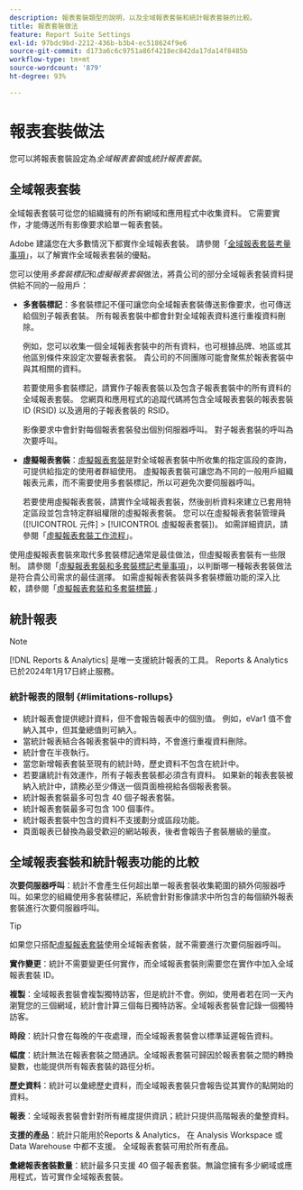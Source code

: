 ```yaml
---
description: 報表套裝類型的說明，以及全域報表套裝和統計報表套裝的比較。
title: 報表套裝做法
feature: Report Suite Settings
exl-id: 97bdc9bd-2212-436b-b3b4-ec518624f9e6
source-git-commit: d173a6c6c9751a86f4218ec842da17da14f8485b
workflow-type: tm+mt
source-wordcount: '879'
ht-degree: 93%

---
```


# 報表套裝做法

<!-- change filename since page name changed? -->

您可以將報表套裝設定為&#x200B;*全域報表套裝*&#x200B;或&#x200B;*統計報表套裝*。

## 全域報表套裝

全域報表套裝可從您的組織擁有的所有網域和應用程式中收集資料。 它需要實作，才能傳送所有影像要求給單一報表套裝。

Adobe 建議您在大多數情況下都實作全域報表套裝。 請參閱「[全域報表套裝考量事項](https://experienceleague.adobe.com/docs/analytics/implementation/prepare/global-rs.html)」，以了解實作全域報表套裝的優點。

您可以使用&#x200B;*多套裝標記*&#x200B;和&#x200B;*虛擬報表套裝*&#x200B;做法，將貴公司的部分全域報表套裝資料提供給不同的一般用戶：

* **多套裝標記**：多套裝標記不僅可讓您向全域報表套裝傳送影像要求，也可傳送給個別子報表套裝。 所有報表套裝中都會針對全域報表資料進行重複資料刪除。

  例如，您可以收集一個全域報表套裝中的所有資料，也可根據品牌、地區或其他區別條件來設定次要報表套裝。 貴公司的不同團隊可能會聚焦於報表套裝中與其相關的資料。

  若要使用多套裝標記，請實作子報表套裝以及包含子報表套裝中的所有資料的全域報表套裝。 您網頁和應用程式的追蹤代碼將包含全域報表套裝的報表套裝 ID (RSID) 以及適用的子報表套裝的 RSID。<!-- Wording/be more specific? And include any links? -->

  影像要求中會針對每個報表套裝發出個別伺服器呼叫。 對子報表套裝的呼叫為次要呼叫。

* **虛擬報表套裝**：[虛擬報表套裝](/help/components/vrs/vrs-about.md)是對全域報表套裝中所收集的指定區段的查詢，可提供給指定的使用者群組使用。 虛擬報表套裝可讓您為不同的一般用戶組織報表元素，而不需要使用多套裝標記，所以可避免次要伺服器呼叫。

  若要使用虛擬報表套裝，請實作全域報表套裝，然後剖析資料來建立已套用特定區段並包含特定群組權限的虛擬報表套裝。 您可以在虛擬報表套裝管理員([!UICONTROL 元件] > [!UICONTROL 虛擬報表套裝])。 如需詳細資訊，請參閱「[虛擬報表套裝工作流程](/help/components/vrs/c-workflow-vrs/vrs-workflow.md)」。

使用虛擬報表套裝來取代多套裝標記通常是最佳做法，但虛擬報表套裝有一些限制。 請參閱「[虛擬報表套裝和多套裝標記考量事項](/help/components/vrs/vrs-considerations.md)」，以判斷哪一種報表套裝做法是符合貴公司需求的最佳選擇。 如需虛擬報表套裝與多套裝標籤功能的深入比較，請參閱「[虛擬報表套裝和多套裝標籤](/help/components/vrs/vrs-about.md#section_317E4D21CCD74BC38166D2F57D214F78).」

## 統計報表

>[!NOTE]
>
>[!DNL Reports & Analytics] 是唯一支援統計報表的工具。 Reports &amp; Analytics已於2024年1月17日終止服務。

### 統計報表的限制 {#limitations-rollups}

* 統計報表會提供總計資料，但不會報告報表中的個別值。 例如，eVar1 值不會納入其中，但其彙總值則可納入。
* 當統計報表結合各報表套裝中的資料時，不會進行重複資料刪除。
* 統計會在半夜執行。
* 當您新增報表套裝至現有的統計時，歷史資料不包含在統計中。
* 若要讓統計有效運作，所有子報表套裝都必須含有資料。 如果新的報表套裝被納入統計中，請務必至少傳送一個頁面檢視給各個報表套裝。
* 統計報表套裝最多可包含 40 個子報表套裝。
* 統計報表套裝最多可包含 100 個事件。
* 統計報表套裝中包含的資料不支援劃分或區段功能。
* 頁面報表已替換為最受歡迎的網站報表，後者會報告子套裝層級的量度。

## 全域報表套裝和統計報表功能的比較

**次要伺服器呼叫**：統計不會產生任何超出單一報表套裝收集範圍的額外伺服器呼叫。如果您的組織使用多套裝標記，系統會針對影像請求中所包含的每個額外報表套裝進行次要伺服器呼叫。

>[!TIP]
>
>如果您只搭配[虛擬報表套裝](/help/components/vrs/vrs-considerations.md)使用全域報表套裝，就不需要進行次要伺服器呼叫。

**實作變更**：統計不需要變更任何實作，而全域報表套裝則需要您在實作中加入全域報表套裝 ID。

**複製**：全域報表套裝會複製獨特訪客，但是統計不會。例如，使用者若在同一天內瀏覽您的三個網域，統計會計算三個每日獨特訪客。全域報表套裝會記錄一個獨特訪客。

**時段**：統計只會在每晚的午夜處理，而全域報表套裝會以標準延遲報告資料。

**幅度**：統計無法在報表套裝之間通訊。全域報表套裝可歸因於報表套裝之間的轉換變數，也能提供所有報表套裝的路徑分析。

**歷史資料**：統計可以彙總歷史資料，而全域報表套裝只會報告從其實作的點開始的資料。

**報表**：全域報表套裝會針對所有維度提供資訊；統計只提供高階報表的彙整資料。

**支援的產品**：統計只能用於Reports &amp; Analytics， 在 Analysis Workspace 或 Data Warehouse 中都不支援。 全域報表套裝可用於所有產品。

**彙總報表套裝數量**：統計最多只支援 40 個子報表套裝。無論您擁有多少網域或應用程式，皆可實作全域報表套裝。
